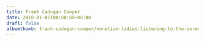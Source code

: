 ```yaml
---
title: Frank Cadogan Cowper
date: 2018-01-01T00:00:00+00:00
draft: false
albumthumb: frank-cadogan-cowper/venetian-ladies-listening-to-the-serenade,-1909.jpg
---
```

